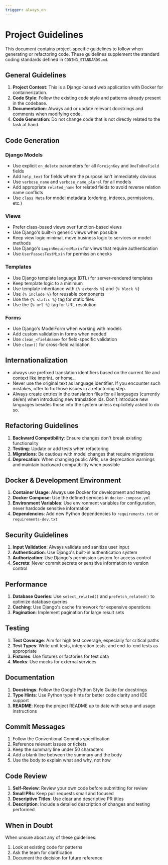 ```yaml
---
trigger: always_on
---
```


# Project Guidelines

This document contains project-specific guidelines to follow when generating or refactoring code. These guidelines supplement the standard coding standards defined in `CODING_STANDARDS.md`.

## General Guidelines

1. **Project Context**: This is a Django-based web application with Docker for containerization.
2. **Code Style**: Follow the existing code style and patterns already present in the codebase.
3. **Documentation**: Always add or update relevant docstrings and comments when modifying code.
4. **Code Generation**: Do not change code that is not directly related to the task at hand.

## Code Generation

### Django Models
- Use explicit `on_delete` parameters for all `ForeignKey` and `OneToOneField` fields
- Add `help_text` for fields where the purpose isn't immediately obvious
- Use `verbose_name` and `verbose_name_plural` for all models
- Add appropriate `related_name` for related fields to avoid reverse relation name conflicts
- Use `class Meta` for model metadata (ordering, indexes, permissions, etc.)

### Views
- Prefer class-based views over function-based views
- Use Django's built-in generic views when possible
- Keep view logic minimal, move business logic to services or model methods
- Use Django's `LoginRequiredMixin` for views that require authentication
- Use `UserPassesTestMixin` for permission checks

### Templates
- Use Django template language (DTL) for server-rendered templates
- Keep template logic to a minimum
- Use template inheritance with `{% extends %}` and `{% block %}`
- Use `{% include %}` for reusable components
- Use the `{% static %}` tag for static files
- Use the `{% url %}` tag for URL resolution

### Forms
- Use Django's ModelForm when working with models
- Add custom validation in forms when needed
- Use `clean_<fieldname>` for field-specific validation
- Use `clean()` for cross-field validation

## Internationalization
- always use prefixed translation identifiers based on the current file and context like imprint_ or home_.
- Never use the original text as language identifier. If you encounter such mistakes, offer to fix those issues in a refactoring step.
- Always create entries in the translation files for all languages (currently de/en) when introducing new translation ids. Don't introduce new languages besides those into the system unless explicitely asked to do so.

## Refactoring Guidelines

1. **Backward Compatibility**: Ensure changes don't break existing functionality
2. **Testing**: Update or add tests when refactoring
3. **Migrations**: Be cautious with model changes that require migrations
4. **Deprecation**: When changing public APIs, use deprecation warnings and maintain backward compatibility when possible

## Docker & Development Environment

1. **Container Usage**: Always use Docker for development and testing
2. **Docker Compose**: Use the defined services in `docker-compose.yml`
3. **Environment Variables**: Use environment variables for configuration, never hardcode sensitive information
4. **Dependencies**: Add new Python dependencies to `requirements.txt` or `requirements-dev.txt`

## Security Guidelines

1. **Input Validation**: Always validate and sanitize user input
2. **Authentication**: Use Django's built-in authentication system
3. **Authorization**: Use Django's permission system for access control
4. **Secrets**: Never commit secrets or sensitive information to version control

## Performance

1. **Database Queries**: Use `select_related()` and `prefetch_related()` to optimize database queries
2. **Caching**: Use Django's cache framework for expensive operations
3. **Pagination**: Implement pagination for large result sets

## Testing

1. **Test Coverage**: Aim for high test coverage, especially for critical paths
2. **Test Types**: Write unit tests, integration tests, and end-to-end tests as appropriate
3. **Fixtures**: Use fixtures or factories for test data
4. **Mocks**: Use mocks for external services

## Documentation

1. **Docstrings**: Follow the Google Python Style Guide for docstrings
2. **Type Hints**: Use Python type hints for better code clarity and IDE support
3. **README**: Keep the project README up to date with setup and usage instructions

## Commit Messages

1. Follow the Conventional Commits specification
2. Reference relevant issues or tickets
3. Keep the summary line under 50 characters
4. Add a blank line between the summary and the body
5. Use the body to explain what and why, not how

## Code Review

1. **Self-Review**: Review your own code before submitting for review
2. **Small PRs**: Keep pull requests small and focused
3. **Descriptive Titles**: Use clear and descriptive PR titles
4. **Description**: Include a detailed description of changes and testing performed

## When in Doubt

When unsure about any of these guidelines:
1. Look at existing code for patterns
2. Ask the team for clarification
3. Document the decision for future reference